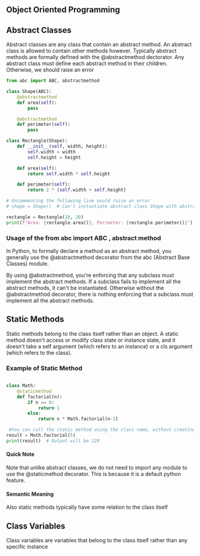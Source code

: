 ## Object Oriented Programming 



## Abstract Classes

Abstract classes are any class that contain an abstract method. An abstract class is allowed to contain other methods however. Typically abstract methods are formally defined with the @abstractmethod dectorator. Any abstract class must define each abstract method in their children. Otherwise, we should raise an error  

```python
from abc import ABC, abstractmethod

class Shape(ABC):
    @abstractmethod
    def area(self):
        pass

    @abstractmethod
    def perimeter(self):
        pass

class Rectangle(Shape):
    def __init__(self, width, height):
        self.width = width
        self.height = height

    def area(self):
        return self.width * self.height

    def perimeter(self):
        return 2 * (self.width + self.height)

# Uncommenting the following line would raise an error
# shape = Shape()  # Can't instantiate abstract class Shape with abstract methods area, perimeter

rectangle = Rectangle(10, 20)
print(f"Area: {rectangle.area()}, Perimeter: {rectangle.perimeter()}")

```

### Usage of the from abc import ABC , abstract method

In Python, to formally declare a method as an abstract method, you generally use the @abstractmethod decorator from the abc (Abstract Base Classes) module.

By using @abstractmethod, you're enforcing that any subclass must implement the abstract methods. If a subclass fails to implement all the abstract methods, it can't be instantiated. Otherwise without the @abstractmethod decorator, there is nothing enforcing that a subclass must implement all the abstract methods.


## Static Methods

Static methods belong to the class itself rather than an object. A static method doesn't access or modify class state or instance state, and it doesn't take a self argument (which refers to an instance) or a cls argument (which refers to the class).

### Example of Static Method

```python

class Math:
    @staticmethod
    def factorial(n):
        if n == 0:
            return 1
        else:
            return n * Math.factorial(n-1)

 #You can call the static method using the class name, without creating an instance.
result = Math.factorial(5)
print(result)  # Output will be 120

```

#### Quick Note

Note that unlike abstract classes, we do not need to import any module to use the @staticmethod decorator. This is because it is a default python feature.


#### Semantic Meaning

Also static methods typically have some relation to the class itself 

## Class Variables

Class variables are variables that belong to the class itself rather than any specific instance
